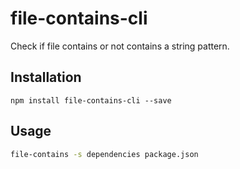 # file-contains-cli

Check if file contains or not contains a string pattern.

## Installation

```
npm install file-contains-cli --save
```

## Usage

```bash
file-contains -s dependencies package.json
```

